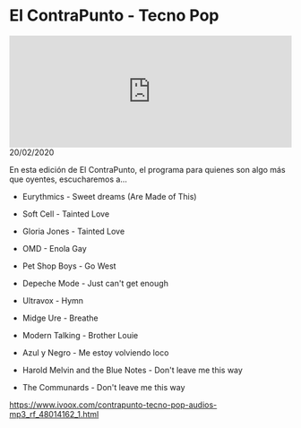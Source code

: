 # El ContraPunto - Tecno Pop
<iframe id='audio_88903085' frameborder='0' allowfullscreen='' scrolling='no' height='200' style='width:100%;' src='https://www.ivoox.com/player_ej_48014162_6_1.html' loading='lazy'></iframe>20/02/2020

En esta edición de El ContraPunto, el programa para quienes son algo más que oyentes, escucharemos a… 

 - Eurythmics - Sweet dreams (Are Made of This)

 - Soft Cell - Tainted Love

 - Gloria Jones - Tainted Love

 - OMD - Enola Gay

 - Pet Shop Boys - Go West

 - Depeche Mode - Just can't get enough

 - Ultravox - Hymn

 - Midge Ure - Breathe

 - Modern Talking - Brother Louie

 - Azul y Negro - Me estoy volviendo loco

 - Harold Melvin and the Blue Notes - Don't leave me this way

 - The Communards - Don't leave me this way 

https://www.ivoox.com/contrapunto-tecno-pop-audios-mp3_rf_48014162_1.html
